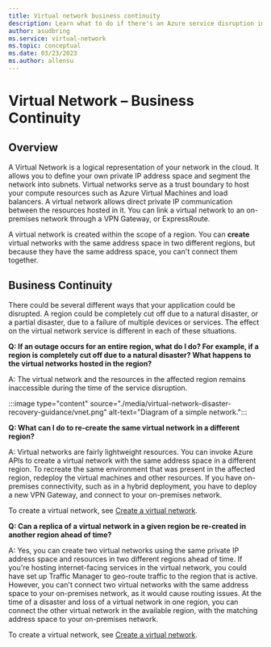 ```yaml
---
title: Virtual network business continuity
description: Learn what to do if there's an Azure service disruption impacting Azure Virtual Networks.
author: asudbring
ms.service: virtual-network
ms.topic: conceptual
ms.date: 03/23/2023
ms.author: allensu
---
```


# Virtual Network – Business Continuity

## Overview

A Virtual Network is a logical representation of your network in the cloud. It allows you to define your own private IP address space and segment the network into subnets. Virtual networks serve as a trust boundary to host your compute resources such as Azure Virtual Machines and load balancers. A virtual network allows direct private IP communication between the resources hosted in it. You can link a virtual network to an on-premises network through a VPN Gateway, or ExpressRoute.

A virtual network is created within the scope of a region. You can **create** virtual networks with the same address space in two different regions, but because they have the same address space, you can't connect them together. 

## Business Continuity

There could be several different ways that your application could be disrupted. A region could be completely cut off due to a natural disaster, or a partial disaster, due to a failure of multiple devices or services. The effect on the virtual network service is different in each of these situations.

**Q: If an outage occurs for an entire region, what do I do? For example, if a region is completely cut off due to a natural disaster? What happens to the virtual networks hosted in the region?**

A: The virtual network and the resources in the affected region remains inaccessible during the time of the service disruption.

:::image type="content" source="./media/virtual-network-disaster-recovery-guidance/vnet.png" alt-text="Diagram of a simple network.":::

**Q: What can I do to re-create the same virtual network in a different region?**

A: Virtual networks are fairly lightweight resources. You can invoke Azure APIs to create a virtual network with the same address space in a different region. To recreate the same environment that was present in the affected region, redeploy the virtual machines and other resources.  If you have on-premises connectivity, such as in a hybrid deployment, you have to deploy a new VPN Gateway, and connect to your on-premises network.

To create a virtual network, see [Create a virtual network](manage-virtual-network.md#create-a-virtual-network).

**Q: Can a replica of a virtual network in a given region be re-created in another region ahead of time?**

A: Yes, you can create two virtual networks using the same private IP address space and resources in two different regions ahead of time. If you're hosting internet-facing services in the virtual network, you could have set up Traffic Manager to geo-route traffic to the region that is active. However, you can't connect two virtual networks with the same address space to your on-premises network, as it would cause routing issues. At the time of a disaster and loss of a virtual network in one region, you can connect the other virtual network in the available region, with the matching address space to your on-premises network.

To create a virtual network, see [Create a virtual network](manage-virtual-network.md#create-a-virtual-network).

